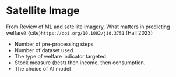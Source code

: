 # Satellite Image

From Review of ML and satellite imagery, What matters in predicting welfare?  {cite}`https://doi.org/10.1002/jid.3751` (Hall 2023) 
 * Number of pre-processing steps 
 * Number of dataset used 
 * The type of welfare indicator targeted 
 * Stock measure (best) then income, then consumption. 
 * The choice of AI model

